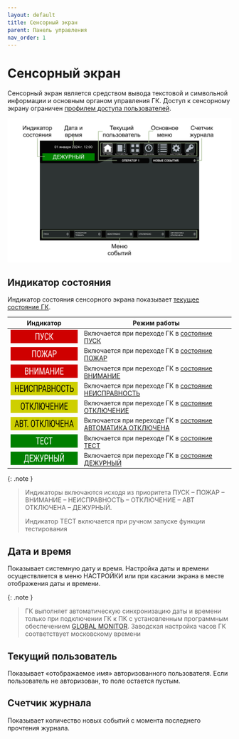```yaml
---
layout: default
title: Сенсорный экран
parent: Панель управления
nav_order: 1
---
```


# Сенсорный экран
Сенсорный экран является средством вывода текстовой и символьной информации и основным органом управления ГК. Доступ к сенсорному экрану ограничен <a href="/gk_manual/docs/intelligence/profiles#профили-доступа-пользователей">профилем доступа пользователей</a>.

<p align="center">
<img src="../../assets/images/touch_screen.png">
</p>

## Индикатор состояния
Индикатор состояния сенсорного экрана показывает <a href="/gk_manual/docs/intelligence/conditions#основные-состояния-гк">текущее состояние ГК</a>. 

<table> 
  <thead> 
    <tr> 
      <th style="text-align: center">Индикатор</th>
      <th style="text-align: center">Режим работы</th>
    </tr>
  </thead> 
  <tbody>
    <tr>
      <td style="text-align: center"><img src="../../assets/icons/screen_indicator/si_pusk.png" width="210" height="30"></td>
      <td style="text-align: left">Включается при переходе ГК в <a href="/gk_manual/docs/intelligence/conditions#состояние_пуск">состояние ПУСК</a></td>
    </tr>
    <tr>
      <td style="text-align: center"><img src="../../assets/icons/screen_indicator/si_pozhar.png" width="210" height="30"></td>
      <td style="text-align: left">Включается при переходе ГК в <a href="/gk_manual/docs/intelligence/conditions#состояние_пожар">состояние ПОЖАР</a></td>
    </tr>
    <tr>
      <td style="text-align: center"><img src="../../assets/icons/screen_indicator/si_vnimanie.png" width="210" height="30"></td>
      <td style="text-align: left">Включается при переходе ГК в <a href="/gk_manual/docs/intelligence/conditions#состояние_внимание">состояние ВНИМАНИЕ</a></td>
    </tr>
    <tr>
      <td style="text-align: center"><img src="../../assets/icons/screen_indicator/si_neispravnost.png" width="210" height="30"></td>
      <td style="text-align: left">Включается при переходе ГК в <a href="/gk_manual/docs/intelligence/conditions#состояние_неисправность">состояние НЕИСПРАВНОСТЬ</a></td>
    </tr>
    <tr>
      <td style="text-align: center"><img src="../../assets/icons/screen_indicator/si_otkluchenie.png" width="210" height="30"></td>
      <td style="text-align: left">Включается при переходе ГК в <a href="/gk_manual/docs/intelligence/conditions#состояние_отключение">состояние ОТКЛЮЧЕНИЕ</a></td>
    </tr>
    <tr>
      <td style="text-align: center"><img src="../../assets/icons/screen_indicator/si_avt_otkluchena.png" width="210" height="30"></td>
      <td style="text-align: left">Включается при переходе ГК в <a href="/gk_manual/docs/intelligence/conditions#состояние_автоматика_отключена">состояние АВТОМАТИКА ОТКЛЮЧЕНА</a></td>
    </tr>
    <tr>
      <td style="text-align: center"><img src="../../assets/icons/screen_indicator/si_test.png" width="210" height="30"></td>
      <td style="text-align: left">Включается при переходе ГК в <a href="/gk_manual/docs/intelligence/conditions#состояние_тест">состояние ТЕСТ</a></td>
    </tr>
    <tr>
      <td style="text-align: center"><img src="../../assets/icons/screen_indicator/si_dezhurnyi.png" width="210" height="30"></td>
      <td style="text-align: left">Включается при переходе ГК в <a href="/gk_manual/docs/intelligence/conditions#состояние_дежурный">состояние ДЕЖУРНЫЙ</a></td>
    </tr>
  </tbody>
</table>

{: .note }
> Индикаторы включаются исходя из приоритета ПУСК – ПОЖАР – ВНИМАНИЕ – НЕИСПРАВНОСТЬ – ОТКЛЮЧЕНИЕ – АВТ ОТКЛЮЧЕНА – ДЕЖУРНЫЙ.
>
> Индикатор ТЕСТ включается при ручном запуске функции тестирования

## Дата и время
Показывает системную дату и время. Настройка даты и времени осуществляется в меню НАСТРОЙКИ или при касании экрана в месте отображения даты и времени. 

{: .note }
> ГК выполняет автоматическую синхронизацию даты и времени только при подключении ГК к ПК с установленным программным обеспечением <a href="https://products.rubezh.ru/products/po_global_monitor-3356/" target="_blank">GLOBAL MONITOR</a>. Заводская настройка часов ГК соответствует московскому времени

## Текущий пользователь
Показывает «отображаемое имя» авторизованного пользователя. Если пользователь не авторизован, то поле остается пустым.

## Счетчик журнала
Показывает количество новых событий с момента последнего прочтения журнала.
